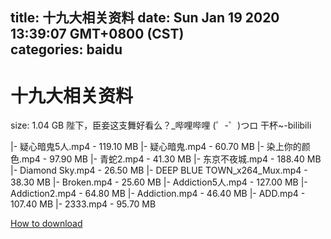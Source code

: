 
title: 十九大相关资料
date: Sun Jan 19 2020 13:39:07 GMT+0800 (CST)    
categories: baidu
---

# 十九大相关资料
size: 1.04 GB
 陛下，臣妾这支舞好看么？_哔哩哔哩 (゜-゜)つロ 干杯~-bilibili
 
|- 疑心暗鬼5人.mp4 - 119.10 MB
|- 疑心暗鬼.mp4 - 60.70 MB
|- 染上你的颜色.mp4 - 97.90 MB
|- 青蛇2.mp4 - 41.30 MB
|- 东京不夜城.mp4 - 188.40 MB
|- Diamond Sky.mp4 - 26.50 MB
|- DEEP BLUE TOWN_x264_Mux.mp4 - 38.30 MB
|- Broken.mp4 - 25.60 MB
|- Addiction5人.mp4 - 127.00 MB
|- Addiction2.mp4 - 64.80 MB
|- Addiction.mp4 - 46.40 MB
|- ADD.mp4 - 107.40 MB
|- 2333.mp4 - 95.70 MB

[How to download](https://bpcam.bemobtrk.com/go/2ceec3aa-1ca2-46d6-b9ff-aaa5c184517c?jno=4239)